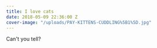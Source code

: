 ```yaml
---
title: I love cats
date: 2018-05-09 22:36:00 Z
cover-image: "/uploads/PAY-KITTENS-CUDDLING%5B1%5D.jpg"
---
```


Can't you tell?